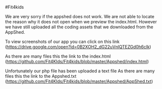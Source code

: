 #Fit4kids

We are very sorry if the appshed does not work. We are not able to locate the reason why it does not open when we preview the index.html. However we have still uploaded all the coding assets that we downloaded from the AppShed.

To view screenshots of our app you can click on this link (https://drive.google.com/open?id=0B2XOH2_dG22uVnlQTEZGd0h6clk)

As there are many files this the link to the index.html (https://github.com/Fit4KIds/Fit4kids/blob/master/Appshed/index.html)

Unfortunately our php file has been uploaded a text file
As there are many files this the link to the Appshed.txt (https://github.com/Fit4KIds/Fit4kids/blob/master/Appshed/AppShed.txt)

